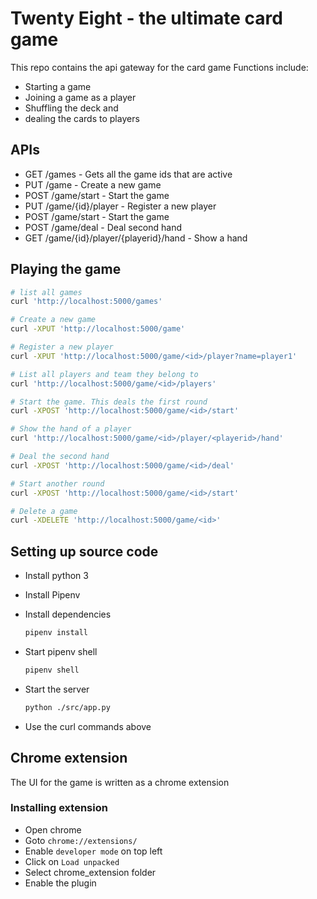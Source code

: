 # Twenty Eight - the ultimate card game

This repo contains the api gateway for the card game
Functions include:

* Starting a game
* Joining a game as a player
* Shuffling the deck and
* dealing the cards to players


## APIs

* GET /games            - Gets all the game ids that are active
* PUT /game             - Create a new game
* POST /game/start      - Start the game
* PUT /game/{id}/player - Register a new player
* POST /game/start      - Start the game
* POST /game/deal       - Deal second hand
* GET /game/{id}/player/{playerid}/hand - Show a hand

## Playing the game

```bash
# list all games
curl 'http://localhost:5000/games'

# Create a new game
curl -XPUT 'http://localhost:5000/game'

# Register a new player
curl -XPUT 'http://localhost:5000/game/<id>/player?name=player1'

# List all players and team they belong to
curl 'http://localhost:5000/game/<id>/players'

# Start the game. This deals the first round
curl -XPOST 'http://localhost:5000/game/<id>/start'

# Show the hand of a player
curl 'http://localhost:5000/game/<id>/player/<playerid>/hand'

# Deal the second hand
curl -XPOST 'http://localhost:5000/game/<id>/deal'

# Start another round
curl -XPOST 'http://localhost:5000/game/<id>/start'

# Delete a game
curl -XDELETE 'http://localhost:5000/game/<id>'

```

## Setting up source code

- Install python 3
- Install Pipenv

- Install dependencies

    ```bash
    pipenv install
    ```

- Start pipenv shell
    ```bash
    pipenv shell
    ```
    
- Start the server
    ```bash
    python ./src/app.py
    ```
    
- Use the curl commands above

## Chrome extension
The UI for the game is written as a chrome extension

### Installing extension
* Open chrome
* Goto `chrome://extensions/`
* Enable `developer mode` on top left
* Click on `Load unpacked`
* Select chrome_extension folder
* Enable the plugin
